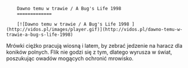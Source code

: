 
        Dawno temu w trawie / A Bug's Life 1998 
        =============
        
        [![Dawno temu w trawie / A Bug's Life 1998 ](http://vidos.pl/images/player.gif)](http://vidos.pl/dawno-temu-w-trawie-a-bug-s-life-1998)
        
        
 Mrówki ciężko pracują wiosną i latem, by zebrać jedzenie na haracz dla koników polnych. Flik nie godzi się z tym, dlatego wyrusza w świat, poszukując owadów mogących ochronić mrowisko.
    
